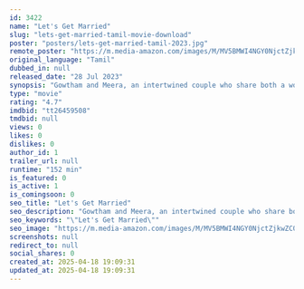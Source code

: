 ```yaml
---
id: 3422
name: "Let's Get Married"
slug: "lets-get-married-tamil-movie-download"
poster: "posters/lets-get-married-tamil-2023.jpg"
remote_poster: "https://m.media-amazon.com/images/M/MV5BMWI4NGY0NjctZjkwZC00ZmE1LWFiYTQtOTFjM2JjMjEwMjcyXkEyXkFqcGc@._V1_SX300.jpg"
original_language: "Tamil"
dubbed_in: null
released_date: "28 Jul 2023"
synopsis: "Gowtham and Meera, an intertwined couple who share both a workplace and a romantic bond that has flourished for a span exceeding two years, stand at the precipice of a transformative moment."
type: "movie"
rating: "4.7"
imdbid: "tt26459508"
tmdbid: null
views: 0
likes: 0
dislikes: 0
author_id: 1
trailer_url: null
runtime: "152 min"
is_featured: 0
is_active: 1
is_comingsoon: 0
seo_title: "Let's Get Married"
seo_description: "Gowtham and Meera, an intertwined couple who share both a workplace and a romantic bond that has flourished for a span exceeding two years, stand at the precipice of a transformative moment."
seo_keywords: "\"Let's Get Married\""
seo_image: "https://m.media-amazon.com/images/M/MV5BMWI4NGY0NjctZjkwZC00ZmE1LWFiYTQtOTFjM2JjMjEwMjcyXkEyXkFqcGc@._V1_SX300.jpg"
screenshots: null
redirect_to: null
social_shares: 0
created_at: 2025-04-18 19:09:31
updated_at: 2025-04-18 19:09:31
---
```


